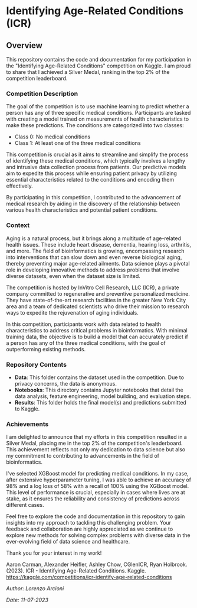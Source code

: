 # Identifying Age-Related Conditions (ICR)

## Overview
This repository contains the code and documentation for my participation in the "Identifying Age-Related Conditions" competition on Kaggle. I am proud to share that I achieved a Silver Medal, ranking in the top 2% of the competition leaderboard.

### Competition Description
The goal of the competition is to use machine learning to predict whether a person has any of three specific medical conditions. Participants are tasked with creating a model trained on measurements of health characteristics to make these predictions. The conditions are categorized into two classes: 
- Class 0: No medical conditions
- Class 1: At least one of the three medical conditions

This competition is crucial as it aims to streamline and simplify the process of identifying these medical conditions, which typically involves a lengthy and intrusive data collection process from patients. Our predictive models aim to expedite this process while ensuring patient privacy by utilizing essential characteristics related to the conditions and encoding them effectively.

By participating in this competition, I contributed to the advancement of medical research by aiding in the discovery of the relationship between various health characteristics and potential patient conditions.

### Context
Aging is a natural process, but it brings along a multitude of age-related health issues. These include heart disease, dementia, hearing loss, arthritis, and more. The field of bioinformatics is growing, encompassing research into interventions that can slow down and even reverse biological aging, thereby preventing major age-related ailments. Data science plays a pivotal role in developing innovative methods to address problems that involve diverse datasets, even when the dataset size is limited.

The competition is hosted by InVitro Cell Research, LLC (ICR), a private company committed to regenerative and preventive personalized medicine. They have state-of-the-art research facilities in the greater New York City area and a team of dedicated scientists who drive their mission to research ways to expedite the rejuvenation of aging individuals.

In this competition, participants work with data related to health characteristics to address critical problems in bioinformatics. With minimal training data, the objective is to build a model that can accurately predict if a person has any of the three medical conditions, with the goal of outperforming existing methods.

### Repository Contents
- **Data**: This folder contains the dataset used in the competition. Due to privacy concerns, the data is anonymous.
- **Notebooks**: This directory contains Jupyter notebooks that detail the data analysis, feature engineering, model building, and evaluation steps.
- **Results**: This folder holds the final model(s) and predictions submitted to Kaggle.

### Achievements
I am delighted to announce that my efforts in this competition resulted in a Silver Medal, placing me in the top 2% of the competition's leaderboard. This achievement reflects not only my dedication to data science but also my commitment to contributing to advancements in the field of bioinformatics.

I've selected XGBoost model for predicting medical conditions. In my case, after extensive hyperparameter tuning, I was able to achieve an accuracy of 98% and a log loss of 58% with a recall of 100% using the XGBoost model. This level of performance is crucial, especially in cases where lives are at stake, as it ensures the reliability and consistency of predictions across different cases.

Feel free to explore the code and documentation in this repository to gain insights into my approach to tackling this challenging problem. Your feedback and collaboration are highly appreciated as we continue to explore new methods for solving complex problems with diverse data in the ever-evolving field of data science and healthcare.

Thank you for your interest in my work!

Aaron Carman, Alexander Heifler, Ashley Chow, CGlenICR, Ryan Holbrook. (2023). ICR - Identifying Age-Related Conditions. Kaggle. https://kaggle.com/competitions/icr-identify-age-related-conditions

*Author: Lorenzo Arcioni*

*Date: 11-07-2023*